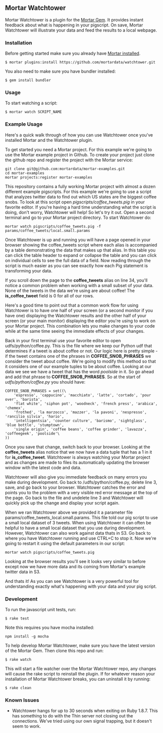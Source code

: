 ## Mortar Watchtower

Mortar Watchtower is a plugin for the [Mortar Gem](https://github.com/mortardata/mortar). It provides instant feedback about what is happening in your pigscript. On save, Mortar Watchtower will illustrate your data and feed the results to a local webpage.

### Installation ###

Before getting started make sure you already have [Mortar installed](http://help.mortardata.com/reference/mortar_project_reference/install_mortar_development_framework).

```
$ mortar plugins:install https://github.com/mortardata/watchtower.git
```

You also need to make sure you have bundler installed:

```
$ gem install bundler
```

### Usage ###

To start watching a script:

```
$ mortar watch SCRIPT_NAME
```

### Example Usage ###

Here's a quick walk through of how you can use Watchtower once you've installed Mortar and the Watchtower plugin.  

To get started you need a Mortar project.  For this example we're going to use the Mortar example project in Github. To create your project just clone the github repo and register the project with the Mortar service:

```
git clone git@github.com:mortardata/mortar-examples.git
cd mortar-examples
mortar projects:register mortar-examples
```

This repository contains a fully working Mortar project with almost a dozen different example pigscripts.  For this example we're going to use a script that analyzes twitter data to find out which US states are the biggest coffee snobs.  To look at this script open *pigscripts/coffee_tweets.pig* in your favorite editor.  If you're having a hard time understanding what the script is doing, don't worry, Watchtower will help!  So let's try it out.  Open a second terminal and go to your Mortar project directory.  To start Watchtower do:

```
mortar watch pigscripts/coffee_tweets.pig -f params/coffee_tweets/local.small.params
```

Once Watchtower is up and running you will have a page opened in your browser showing the coffee_tweets script where each alias is accompanied by a table demonstrating the data that makes up that alias.  In this table you can click the table header to expand or collapse the table and you can click on individual cells to see the full data of a field.  Now reading through the script is much easier as you can see exactly how each Pig statement is transforming your data.

If you scroll down the page to the **coffee_tweets** alias on line 34, you'll notice a common problem when working with a small subset of your data.  None of the tweets in the data we're using are about coffee!  The **is_coffee_tweet** field is 0 for all of our rows.  

Here's a good time to point out that a common work flow for using Watchtower is to have one half of your screen (or a second monitor if you have one) displaying the Watchtower results and the other half of your screen (or your main monitor) displaying the editor you're using to work on your Mortar project.  This combination lets you make changes to your code while at the same time seeing the immediate effects of your changes.

Back in your first terminal use your favorite editor to open udfs/python/coffee.py.  This is the file where we keep our Python udf that determines if a tweet is about coffee or not.  Our logic here is pretty simple - if the tweet contains one of the phrases in **COFFEE_SNOB_PHRASES** we consider the tweet about coffee.  We're going to modify this method so that it considers one of our example tuples to be about coffee.  Looking at our data we see we have a tweet that has the word *poolside* in it.  So go ahead and add that phrase to **COFFEE_SNOB_PHRASES**.  So at the start of *udfs/python/coffee.py* you should have:

```
COFFEE_SNOB_PHRASES = set((\
    'espresso', 'cappucino', 'macchiato', 'latte', 'cortado', 'pour over', 'barista',
    'flat white', 'siphon pot', 'woodneck', 'french press', 'arabica', 'chemex',
    'frothed', 'la marzocco', 'mazzer', 'la pavoni', 'nespresso', 'rancilio silvia', 'hario',
    'intelligentsia', 'counter culture', 'barismo', 'sightglass', 'blue bottle', 'stumptown',
    'single origin', 'coffee beans', 'coffee grinder', 'lavazza', 'coffeegeek', 'poolside'\
))
```

Once you save that change, switch back to your browser.  Looking at the **coffee_tweets** alias notice that we now have a data tuple that has a 1 in it for **is_coffee_tweet**.  Watchtower is always watching your Mortar project and as changes are made to files its automatically updating the browser window with the latest code and data.

Watchtower will also give you immediate feedback on many errors you make during development.  Go back to /udfs/python/coffee.py, delete line 3, save, and go back to your browser.  Watchtower catches the error and points you to the problem with a very visible red error message at the top of the page.  Go back to the file and undelete line 3 and Watchtower will quickly pick up the change and display your script again.

When we ran Watchtower above we provided it a parameter file params/coffee_tweets_local.small.params.  This file told our pig script to use a small local dataset of 3 tweets.  When using Watchtower it can often be helpful to have a small local dataset that you use during development.  However, Watchtower can also work against data thats in S3.  Go back to where you have Watchtower running and use CTRL+C to stop it.  Now we're going to restart it using the default parameters in our script:

```
mortar watch pigscripts/coffee_tweets.pig
```

Looking at the browser results you'll see it looks very similar to before except now we have more data and its coming from Mortar's example twitter data in S3.

And thats it!  As you can see Watchtower is a very powerful tool for understanding exactly what's happening with your data and your pig script.


### Development ###

To run the javascript unit tests, run:
```
$ rake test
```
Note this requires you have mocha installed:
```
npm install -g mocha
```

To help develop Mortar Watchtower, make sure you have the latest version of the Mortar Gem. Then clone this repo and run:

```
$ rake watch
```

This will start a file watcher over the Mortar Watchtower repo, any changes will cause the rake script to reinstall the plugin. If for whatever reason your installation of Mortar Watchtower breaks, you can uninstall it by running:

```
$ rake clean
```

### Known Issues ###

* Watchtower hangs for up to 30 seconds when exiting on Ruby 1.8.7. This has something to do with the Thin server not closing out the connections. We've tried using our own signal trapping, but it doesn't seem to work.
